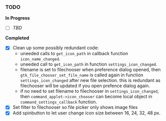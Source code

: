 ### TODO
**In Progress**
- [ ] _TBD_

**Completed**
- [x] Clean up some possibly redundant code:
    - uneeded calls to `get_icon_path` in callback function `icon_name_changed`. 
    - uneeded call to `get_icon_path` in function `settings_icon_changed`.
    - filename is set to filechooser when preference dialog opened, then `gtk_file_chooser_set_file_name` is called again in function `settings_icon_changed` after new file selection. this is redundant as filechooser will be updated if you open prefence dialog again. 
    - if no need to set filename to filechooser in `settings_icon_changed`, then `command_applet->icon_chooser` can become local object in `command_settings_callback` function.
- [x] Set filter to filechooser so file picker only shows image files
- [x] Add spinbutton to let user change icon size between 16, 24, 32, 48 px.

